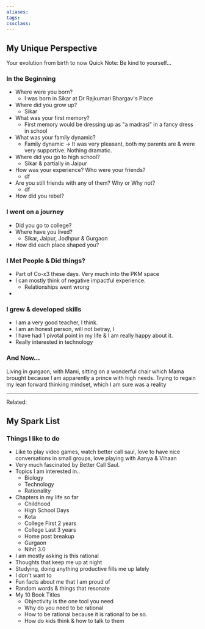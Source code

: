 ```yaml
---
aliases:
tags: 
cssclass:
---
```


## My Unique Perspective
Your evolution from birth to now
Quick Note: Be kind to yourself...

### In the Beginning
- Where were you born?
	- I was born in Sikar at Dr Rajkumari Bhargav's Place
- Where did you grow up?
	- Sikar
- What was your first memory?
	- First memory would be dressing up as "a madrasi" in a fancy dress in school
- What was your family dynamic?
	- Family dynamic → It was very pleasant, both my parents are & were very supportive. Nothing dramatic.
- Where did you go to high school?
	- Sikar & partially in Jaipur
- How was your experience? Who were your friends?
	- df
- Are you still friends with any of them? Why or Why not?
	- df
- How did you rebel?


### I went on a journey
- Did you go to college? 
- Where have you lived?
	- Sikar, Jaipur, Jodhpur & Gurgaon
- How did each place shaped you?


### I Met People & Did things?
- Part of Co-x3 these days. Very much into the PKM space
- I can mostly think of negative impactful experience.
	- Relationships went wrong
- 

### I grew & developed skills
- I am a very good teacher, I think.
- I am an honest person, will not betray, I  
- I have had 1 pivotal point in my life & I am really happy about it.
- Really interested in technology


### And Now...
Living in gurgaon, with Mami, sitting on a wonderful chair which Mama brought because I am apparently a prince with high needs.
Trying to regain my lean forward thinking mindset, which I am sure was a reality


---
Related:



## My Spark List
### Things I like to do
- Like to play video games, watch better call saul, love to have nice conversations in small groups, love playing with Aanya & Vihaan
- Very much fascinated by Better Call Saul.
- Topics I am interested in..
	- Biology
	- Technology
	- Rationality
- Chapters in my life so far
	- Childhood
	- High School Days
	- Kota
	- College First 2 years
	- College Last 3 years
	- Home post breakup
	- Gurgaon
	- Nihit 3.0
- I am mostly asking is this rational
- Thoughts that keep me up at night
- Studying, doing anything productive fills me up lately
- I don't want to 
- Fun facts about me that I am proud of
- Random words & things that resonate
- My 10 Book Titles
	- Objectivity is the one tool you need
	- Why do you need to be rational
	- How to be rational because it is rational to be so.
	- How do kids think & how to talk to them